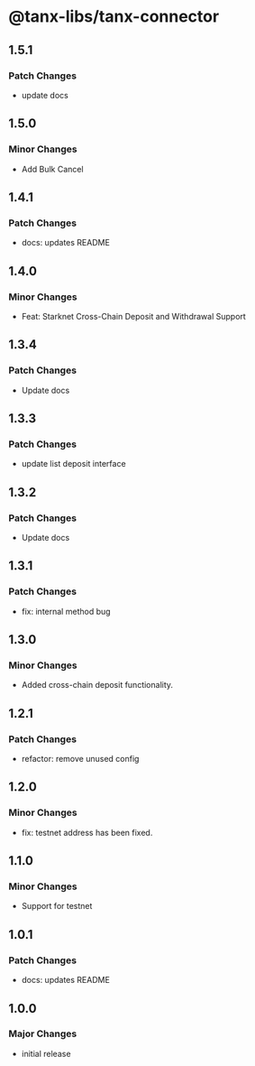 # @tanx-libs/tanx-connector

## 1.5.1

### Patch Changes

- update docs

## 1.5.0

### Minor Changes

- Add Bulk Cancel

## 1.4.1

### Patch Changes

- docs: updates README

## 1.4.0

### Minor Changes

- Feat: Starknet Cross-Chain Deposit and Withdrawal Support

## 1.3.4

### Patch Changes

- Update docs

## 1.3.3

### Patch Changes

- update list deposit interface

## 1.3.2

### Patch Changes

- Update docs

## 1.3.1

### Patch Changes

- fix: internal method bug

## 1.3.0

### Minor Changes

- Added cross-chain deposit functionality.

## 1.2.1

### Patch Changes

- refactor: remove unused config

## 1.2.0

### Minor Changes

- fix: testnet address has been fixed.

## 1.1.0

### Minor Changes

- Support for testnet

## 1.0.1

### Patch Changes

- docs: updates README

## 1.0.0

### Major Changes

- initial release
